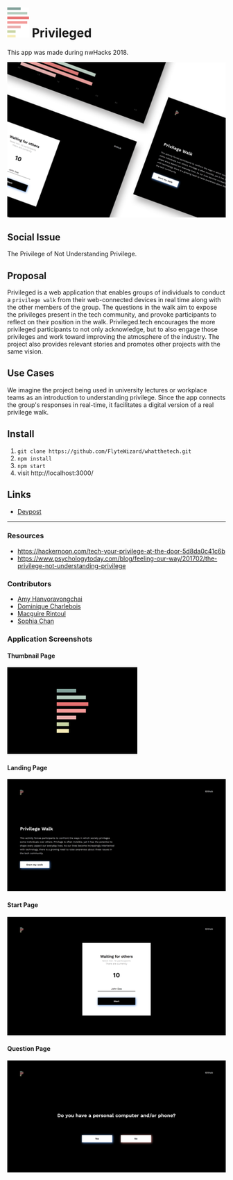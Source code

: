 
# <img src="./product/p-colour.png" width="50"> Privileged

This app was made during nwHacks 2018.

![Landing Page](./product/privileged-layout.png)

## Social Issue

The Privilege of Not Understanding Privilege.

## Proposal

Privileged is a web application that enables groups of individuals to conduct a `privilege walk` from their web-connected devices in real time along with the other members of the group. The questions in the walk aim to expose the privileges present in the tech community, and provoke participants to reflect on their position in the walk. Privileged.tech encourages the more privileged participants to not only acknowledge, but to also engage those privileges and work toward improving the atmosphere of the industry. The project also provides relevant stories and promotes other projects with the same vision.

## Use Cases

We imagine the project being used in university lectures or workplace teams as an introduction to understanding privilege. Since the app connects the group's responses in real-time, it facilitates a digital version of a real privilege walk.

## Install

1. `git clone https://github.com/FlyteWizard/whatthetech.git`
2. `npm install`
3. `npm start`
4. visit http://localhost:3000/

## Links

* [Devpost](https://devpost.com/software/privileged)

---

### Resources

* https://hackernoon.com/tech-your-privilege-at-the-door-5d8da0c41c6b
* https://www.psychologytoday.com/blog/feeling-our-way/201702/the-privilege-not-understanding-privilege

### Contributors

* [Amy Hanvoravongchai](https://github.com/amyhanv)
* [Dominique Charlebois](https://github.com/FlyteWizard)
* [Macguire Rintoul](https://github.com/mrintoul)
* [Sophia Chan](https://github.com/schan27)

### Application Screenshots

#### Thumbnail Page

![Landing Page](./product/thumbnail.png)

#### Landing Page

![Landing Page](./product/landingpage.png)

#### Start Page

![Start Page](./product/start.png)

#### Question Page

![Questions](./product/questions.png)
